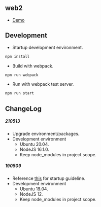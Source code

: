 ## web2
*   [Demo](https://cupsnow.github.io/web2.2/)

## Development
*   Startup development environment.
```sh
npm install
```
*   Build with webpack.
```sh
npm run webpack
```
*   Run with webpack test server.
```sh
npm run start
```

## ChangeLog
##### 210513
*   Upgrade environment/packages.
*   Development environment
    *   Ubuntu 20.04.
    *   NodeJS 16.1.0.
    *   Keep node_modules in project scope.

##### 190509
*   Reference [this](https://medium.freecodecamp.org/how-to-use-reactjs-with-webpack-4-babel-7-and-material-design-ff754586f618) for startup guideline.
*   Development environment
    *   Ubuntu 18.04.
    *   NodeJS 12.
    *   Keep node_modules in project scope.
